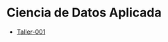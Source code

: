 # Ciencia de Datos Aplicada

* [Taller-001](https://github.com/diegoa-rodriguezc/ciencia-datos/tree/main/taller-001)